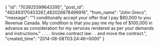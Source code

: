  {
   "id": "703925399643395",
   "post_id": "462493170453287_482026878499916",
   "from_name": "John Greco",
   "message": "\"I conditionally accept your offer that I pay $80,000 to you Revenue Canada. My condition is that you pay me my fee of $100,000 in advance as consideration for my services rendered as per your demands and instructions.\" . . . . Invoke contract law . . and move the contract.",
   "created_time": "2014-08-08T03:24:46+0000"
 }
